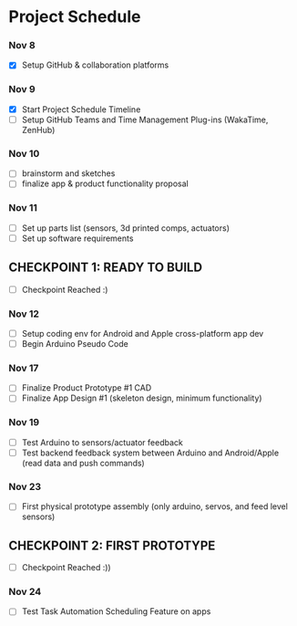 # Project Schedule


### Nov 8
- [x] Setup GitHub & collaboration platforms

### Nov 9
- [x] Start Project Schedule Timeline
- [ ] Setup GitHub Teams and Time Management Plug-ins (WakaTime, ZenHub)

### Nov 10
- [ ] brainstorm and sketches
- [ ] finalize app & product functionality proposal

### Nov 11
- [ ] Set up parts list (sensors, 3d printed comps, actuators)
- [ ] Set up software requirements

## CHECKPOINT 1: READY TO BUILD
- [ ] Checkpoint Reached :)


### Nov 12
- [ ] Setup coding env for Android and Apple cross-platform app dev
- [ ] Begin Arduino Pseudo Code

### Nov 17
- [ ] Finalize Product Prototype #1 CAD
- [ ] Finalize App Design #1 (skeleton design, minimum functionality)

### Nov 19
- [ ] Test Arduino to sensors/actuator feedback
- [ ] Test backend feedback system between Arduino and Android/Apple (read data and push commands)

### Nov 23
- [ ] First physical prototype assembly (only arduino, servos, and feed level sensors)

## CHECKPOINT 2: FIRST PROTOTYPE
- [ ] Checkpoint Reached :)) 

### Nov 24
- [ ] Test Task Automation Scheduling Feature on apps
